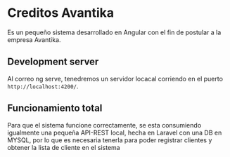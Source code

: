 # Creditos Avantika

Es un pequeño sistema desarrollado en Angular con el fin de postular a la empresa Avantika.

## Development server

Al correo ng serve, tenedremos un servidor locacal corriendo en el puerto `http://localhost:4200/`.

## Funcionamiento total

Para que el sistema funcione correctamente, se esta consumiendo igualmente una pequeña API-REST local, hecha en Laravel con una DB en MYSQL, por lo que es necesaria tenerla para poder registrar clientes y obtener la lista de cliente en el sistema

